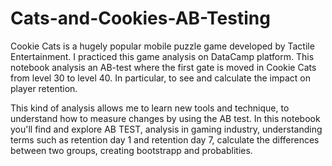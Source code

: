 # Cats-and-Cookies-AB-Testing
Cookie Cats is a hugely popular mobile puzzle game developed by Tactile Entertainment. I practiced this game analysis on DataCamp platform. 
This notebook analysis an AB-test where the first gate is moved in Cookie Cats from level 30 to level 40. In particular, to see and calculate the impact on player retention. 

This kind of analysis allows me to learn new tools and technique, to understand how to measure changes by using the AB test. 
In this notebook you'll find and explore AB TEST, analysis in gaming industry, understanding terms such as retention day 1 and retention day 7, calculate the differences between two groups, creating bootstrapp and probablities.
